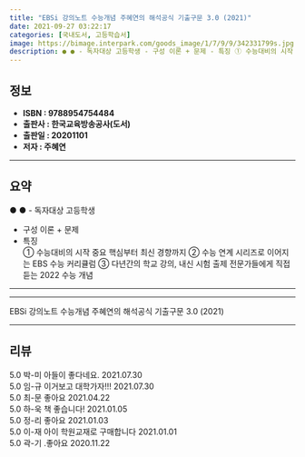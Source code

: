 ```yaml
---
title: "EBSi 강의노트 수능개념 주혜연의 해석공식 기출구문 3.0 (2021)"
date: 2021-09-27 03:22:17
categories: [국내도서, 고등학습서]
image: https://bimage.interpark.com/goods_image/1/7/9/9/342331799s.jpg
description: ● ● - 독자대상 고등학생 - 구성 이론 + 문제 - 특징 ① 수능대비의 시작 중요 핵심부터 최신 경향까지 ② 수능 연계 시리즈로 이어지는 EBS 수능 커리큘럼 ③ 다년간의 학교 강의, 내신 시험 출제 전문가들에게 직접 듣는 2022 수능 개념
---
```


## **정보**

- **ISBN : 9788954754484**
- **출판사 : 한국교육방송공사(도서)**
- **출판일 : 20201101**
- **저자 : 주혜연**

------



## **요약**

●  ●  - 독자대상  고등학생
- 구성  이론 + 문제
- 특징  
① 수능대비의 시작 중요 핵심부터 최신 경향까지
② 수능 연계 시리즈로 이어지는 EBS 수능 커리큘럼
③ 다년간의 학교 강의, 내신 시험 출제 전문가들에게 직접 듣는 2022 수능 개념

------



------


EBSi 강의노트 수능개념 주혜연의 해석공식 기출구문 3.0 (2021) 

------


## **리뷰** 

5.0 박-미 아들이 좋다네요. 2021.07.30 <br/>5.0 임-규 이거보고 대학가자!!! 2021.07.30 <br/>5.0 최-문 좋아요  2021.04.22 <br/>5.0 하-욱 책 좋습니다! 2021.01.05 <br/>5.0 정-리 좋아요 2021.01.03 <br/>5.0 이-재 아이 학원교재로 구매합니다 2021.01.01 <br/>5.0 곽-기 .좋아요 2020.11.22 <br/>